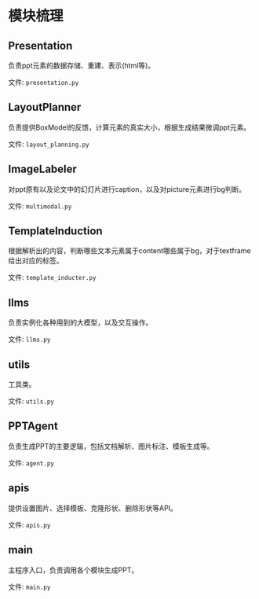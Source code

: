 # 模块梳理

## Presentation
负责ppt元素的数据存储、重建、表示(html等)。

文件: `presentation.py`

## LayoutPlanner
负责提供BoxModel的反馈，计算元素的真实大小，根据生成结果微调ppt元素。

文件: `layout_planning.py`

## ImageLabeler
对ppt原有以及论文中的幻灯片进行caption，以及对picture元素进行bg判断。

文件: `multimodal.py`

## TemplateInduction
根据解析出的内容，判断哪些文本元素属于content哪些属于bg，对于textframe给出对应的标签。

文件: `template_inducter.py`

## llms
负责实例化各种用到的大模型，以及交互操作。

文件: `llms.py`

## utils
工具类。

文件: `utils.py`

## PPTAgent
负责生成PPT的主要逻辑，包括文档解析、图片标注、模板生成等。

文件: `agent.py`

## apis
提供设置图片、选择模板、克隆形状、删除形状等API。

文件: `apis.py`

## main
主程序入口，负责调用各个模块生成PPT。

文件: `main.py`
